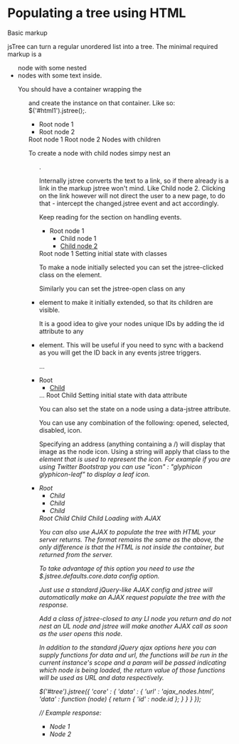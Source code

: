 # Populating a tree using HTML

Basic markup

jsTree can turn a regular unordered list into a tree. The minimal required markup is a <ul> node with some nested <li> nodes with some text inside.

You should have a container wrapping the <ul> and create the instance on that container. Like so:
$('#html1').jstree();.

<div id="html1">
  <ul>
    <li>Root node 1</li>
    <li>Root node 2</li>
  </ul>
</div>
Root node 1
Root node 2
Nodes with children

To create a node with child nodes simpy nest an <ul>.

Internally jstree converts the text to a link, so if there already is a link in the markup jstree won't mind. Like Child node 2.
Clicking on the link however will not direct the user to a new page, to do that - intercept the changed.jstree event and act accordingly.

Keep reading for the section on handling events.

<div id="html1">
  <ul>
    <li>Root node 1
      <ul>
        <li>Child node 1</li>
        <li><a href="#">Child node 2</a></li>
      </ul>
    </li>
  </ul>
</div>
Root node 1
Setting initial state with classes

To make a node initially selected you can set the jstree-clicked class on the <a> element.

Similarly you can set the jstree-open class on any <li> element to make it initially extended, so that its children are visible.

It is a good idea to give your nodes unique IDs by adding the id attribute to any <li> element. This will be useful if you need to sync with a backend as you will get the ID back in any events jstree triggers.

…
<li class="jstree-open" id="node_1">Root
  <ul>
    <li>
      <a href="#" class="jstree-clicked">Child</a>
    </li>
  </ul>
</li>
…
Root
Child
Setting initial state with data attribute

You can also set the state on a node using a data-jstree attribute.

You can use any combination of the following: opened, selected, disabled, icon.

Specifying an address (anything containing a /) will display that image as the node icon. Using a string will apply that class to the <i> element that is used to represent the icon.
For example if you are using Twitter Bootstrap you can use "icon" : "glyphicon glyphicon-leaf" to display a leaf icon.

<li data-jstree='{"opened":true,"selected":true}'>Root
  <ul>
    <li data-jstree='{"disabled":true}'>Child</li>
    <li data-jstree='{"icon":"//jstree.com/tree.png"}'>
      Child</li>
    <li data-jstree='{"icon":"glyphicon glyphicon-leaf"}'>
      Child</li>
  </ul>
</li>
Root
Child
 Child
 Child
Loading with AJAX

You can also use AJAX to populate the tree with HTML your server returns. The format remains the same as the above, the only difference is that the HTML is not inside the container, but returned from the server.

To take advantage of this option you need to use the $.jstree.defaults.core.data config option.

Just use a standard jQuery-like AJAX config and jstree will automatically make an AJAX request populate the tree with the response.

Add a class of jstree-closed to any LI node you return and do not nest an UL node and jstree will make another AJAX call as soon as the user opens this node.

In addition to the standard jQuery ajax options here you can supply functions for data and url, the functions will be run in the current instance's scope and a param will be passed indicating which node is being loaded, the return value of those functions will be used as URL and data respectively.

$('#tree').jstree({
  'core' : {
    'data' : {
      'url' : 'ajax_nodes.html',
      'data' : function (node) {
        return { 'id' : node.id };
      }
    }
  }
});

// Example response:
<ul>
<li>Node 1</li>
<li class="jstree-closed">Node 2</li>
</ul>